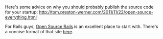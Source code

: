 Here's some advice on why you should probably publish the source code for your startup: http://tom.preston-werner.com/2011/11/22/open-source-everything.html

For Rails guys, [Open Source Rails](http://www.opensourcerails.com/) is an excellent place to start with. There's a concise format of that site [here](open-source-rails.md).
